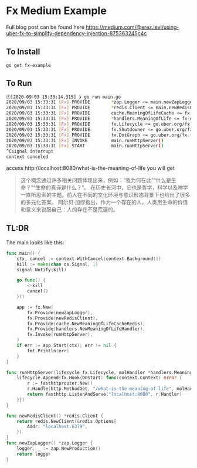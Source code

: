 # Fx Medium Example

Full blog post can be found here https://medium.com/@erez.levi/using-uber-fx-to-simplify-dependency-injection-875363245c4c

## To Install

    go get fx-example

## To Run

```bash
🕙[2020-09-03 15:33:14.315] ❯ go run main.go
2020/09/03 15:33:31 [Fx] PROVIDE        *zap.Logger <= main.newZapLogger()
2020/09/03 15:33:31 [Fx] PROVIDE        *redis.Client <= main.newRedisClient()
2020/09/03 15:33:31 [Fx] PROVIDE        cache.MeaningOfLifeCache <= fx-example/cache.NewMeaningOfLifeCacheRedis()
2020/09/03 15:33:31 [Fx] PROVIDE        *handlers.MeaningOfLife <= fx-example/handlers.NewMeaningOfLifeHandler()
2020/09/03 15:33:31 [Fx] PROVIDE        fx.Lifecycle <= go.uber.org/fx.New.func1()
2020/09/03 15:33:31 [Fx] PROVIDE        fx.Shutdowner <= go.uber.org/fx.(*App).shutdowner-fm()
2020/09/03 15:33:31 [Fx] PROVIDE        fx.DotGraph <= go.uber.org/fx.(*App).dotGraph-fm()
2020/09/03 15:33:31 [Fx] INVOKE         main.runHttpServer()
2020/09/03 15:33:31 [Fx] START          main.runHttpServer()
^Csignal interrupt
context canceled
```

access http://localhost:8080/what-is-the-meaning-of-life you will get

> 这个概念通过许多相关问题体现出来，例如：“我为何在此”“什么是生命？”“生命的真谛是什么？”。
> 在历史长河中，它也是哲学，科学以及神学一直所思索的主题。前人在不同的文化环境与意识形态背景下也给出了很多的多元化答案。
> 阿尔贝·加缪指出，作为一个存在的人，人类用生命的价值和意义来说服自己：人的存在不是荒诞的。

## TL:DR

The main looks like this:

```go
func main() {
	ctx, cancel := context.WithCancel(context.Background())
	kill := make(chan os.Signal, 1)
	signal.Notify(kill)

	go func() {
		<-kill
		cancel()
	}()

	app := fx.New(
		fx.Provide(newZapLogger),
		fx.Provide(newRedisClient),
		fx.Provide(cache.NewMeaningOfLifeCacheRedis),
		fx.Provide(handlers.NewMeaningOfLifeHandler),
		fx.Invoke(runHttpServer),
	)
	if err := app.Start(ctx); err != nil {
		fmt.Println(err)
	}
}

func runHttpServer(lifecycle fx.Lifecycle, molHandler *handlers.MeaningOfLife) {
	lifecycle.Append(fx.Hook{OnStart: func(context.Context) error {
		r := fasthttprouter.New()
		r.Handle(http.MethodGet, "/what-is-the-meaning-of-life", molHandler.Handle)
		return fasthttp.ListenAndServe("localhost:8080", r.Handler)
	}})
}

func newRedisClient() *redis.Client {
	return redis.NewClient(&redis.Options{
		Addr: "localhost:6379",
	})
}
func newZapLogger() *zap.Logger {
	logger, _ := zap.NewProduction()
	return logger
}
```
